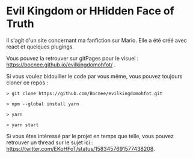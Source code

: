 # Evil Kingdom or HHidden Face of Truth

Il s'agit d'un site concernant ma fanfiction sur Mario. Elle a été créé avec react et quelques plugings.

Vous pouvez la retrouver sur gitPages pour le visuel : https://bocnee.github.io/evilkingdomohfot/ .

Si vous voulez bidouiller le code par vous même, vous pouvez toujours cloner ce repos :

```
> git clone https://github.com/Bocnee/evilkingdomohfot.git
```

```
> npm --global install yarn
```

```
> yarn
```

```
> yarn start
```
Si vous êtes intéressé par le projet en temps que telle, vous pouvez retrouver un thread sur le sujet ici : https://twitter.com/EKoHFoT/status/1583457691577438208.

